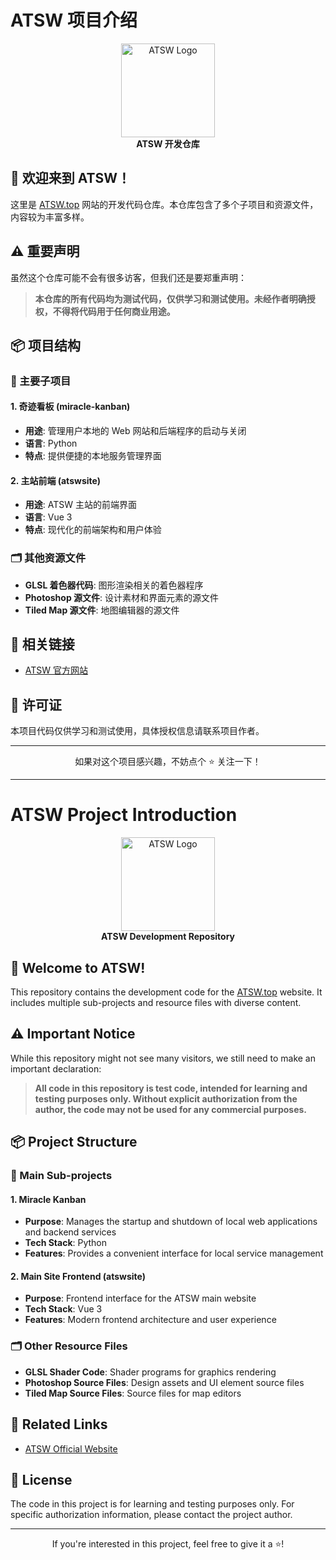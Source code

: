 # ATSW 项目介绍

<p align="center">
  <img src="https://via.placeholder.com/150" alt="ATSW Logo" width="150">
  <br>
  <strong>ATSW 开发仓库</strong>
</p>

## 🌟 欢迎来到 ATSW！

这里是 [ATSW.top](https://atsw.top) 网站的开发代码仓库。本仓库包含了多个子项目和资源文件，内容较为丰富多样。

## ⚠️ 重要声明

虽然这个仓库可能不会有很多访客，但我们还是要郑重声明：

> **本仓库的所有代码均为测试代码，仅供学习和测试使用。未经作者明确授权，不得将代码用于任何商业用途。**

## 📦 项目结构

### 🎯 主要子项目

#### 1. **奇迹看板 (miracle-kanban)**
- **用途**: 管理用户本地的 Web 网站和后端程序的启动与关闭
- **语言**: Python
- **特点**: 提供便捷的本地服务管理界面

#### 2. **主站前端 (atswsite)**
- **用途**: ATSW 主站的前端界面
- **语言**: Vue 3
- **特点**: 现代化的前端架构和用户体验

### 🗂️ 其他资源文件

- **GLSL 着色器代码**: 图形渲染相关的着色器程序
- **Photoshop 源文件**: 设计素材和界面元素的源文件
- **Tiled Map 源文件**: 地图编辑器的源文件

## 🔗 相关链接

- [ATSW 官方网站](https://atsw.top)

## 📄 许可证

本项目代码仅供学习和测试使用，具体授权信息请联系项目作者。

---

<p align="center">
  如果对这个项目感兴趣，不妨点个 ⭐ 关注一下！
</p>

---

# ATSW Project Introduction

<p align="center">
  <img src="https://via.placeholder.com/150" alt="ATSW Logo" width="150">
  <br>
  <strong>ATSW Development Repository</strong>
</p>

## 🌟 Welcome to ATSW!

This repository contains the development code for the [ATSW.top](https://atsw.top) website. It includes multiple sub-projects and resource files with diverse content.

## ⚠️ Important Notice

While this repository might not see many visitors, we still need to make an important declaration:

> **All code in this repository is test code, intended for learning and testing purposes only. Without explicit authorization from the author, the code may not be used for any commercial purposes.**

## 📦 Project Structure

### 🎯 Main Sub-projects

#### 1. **Miracle Kanban**
- **Purpose**: Manages the startup and shutdown of local web applications and backend services
- **Tech Stack**: Python
- **Features**: Provides a convenient interface for local service management

#### 2. **Main Site Frontend (atswsite)**
- **Purpose**: Frontend interface for the ATSW main website
- **Tech Stack**: Vue 3
- **Features**: Modern frontend architecture and user experience

### 🗂️ Other Resource Files

- **GLSL Shader Code**: Shader programs for graphics rendering
- **Photoshop Source Files**: Design assets and UI element source files
- **Tiled Map Source Files**: Source files for map editors

## 🔗 Related Links

- [ATSW Official Website](https://atsw.top)

## 📄 License

The code in this project is for learning and testing purposes only. For specific authorization information, please contact the project author.

---

<p align="center">
  If you're interested in this project, feel free to give it a ⭐!
</p>